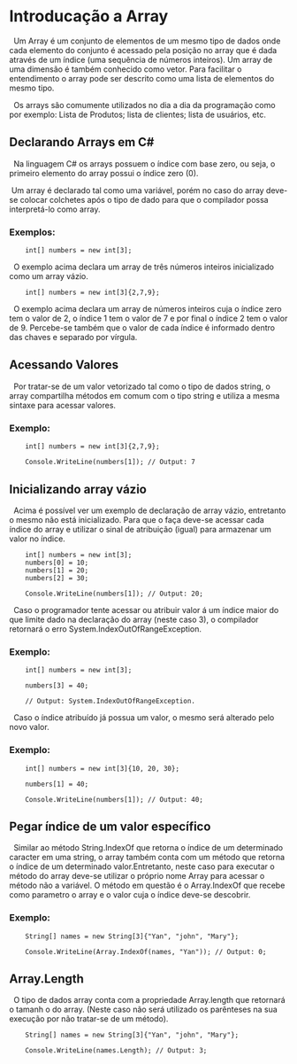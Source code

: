 # Introducação a Array

&nbsp; Um Array é um conjunto de elementos de um mesmo tipo de dados onde cada elemento do conjunto é acessado pela posição no array que é dada através de um índice (uma sequência de números inteiros).  Um array de uma dimensão é também conhecido como vetor. Para facilitar o entendimento o array pode ser descrito como uma lista de elementos do mesmo tipo.<br>

&nbsp; Os arrays são comumente utilizados no dia a dia da programação como por exemplo: Lista de Produtos; lista de clientes; lista de usuários, etc.

## Declarando Arrays em C#

&nbsp; Na linguagem C#  os arrays possuem o índice com base zero, ou seja, o primeiro elemento do array possui o índice zero (0). <br>

&nbsp;Um array é declarado tal como uma variável, porém no caso do array deve-se colocar colchetes após o tipo de dado para que o compilador possa interpretá-lo como array.

### Exemplos:

```
    int[] numbers = new int[3];
```

&nbsp; O exemplo acima declara um array de  três números inteiros inicializado como um array vázio.

```
    int[] numbers = new int[3]{2,7,9};
```

&nbsp; O exemplo acima declara um array de números inteiros cuja o índice zero tem o valor de 2, o índice 1 tem o valor de 7 e por final o índice 2 tem o valor de 9. Percebe-se também que o valor de cada índice é informado dentro das chaves e separado por vírgula.

## Acessando Valores 

&nbsp; Por tratar-se de um valor vetorizado tal como o tipo de dados string, o array compartilha métodos em comum com o tipo string e utiliza a mesma sintaxe para acessar valores.

### Exemplo:

```
    int[] numbers = new int[3]{2,7,9};

    Console.WriteLine(numbers[1]); // Output: 7
```

## Inicializando array vázio

&nbsp; Acima é possível ver um exemplo de declaração de array vázio, entretanto o mesmo não está inicializado. Para que o faça deve-se acessar cada índice do array e utilizar o sinal de atribuição (igual) para armazenar um valor no índice.

```
    int[] numbers = new int[3];
    numbers[0] = 10;
    numbers[1] = 20;
    numbers[2] = 30;

    Console.WriteLine(numbers[1]); // Output: 20;
```

&nbsp; Caso o programador tente acessar ou atribuir valor á um índice maior do que limite dado na declaração do array (neste caso 3), o compilador retornará o erro System.IndexOutOfRangeException.


### Exemplo:

```
    int[] numbers = new int[3];
 
    numbers[3] = 40;

    // Output: System.IndexOutOfRangeException.
```

&nbsp; Caso o índice atribuído já possua um valor, o mesmo será alterado pelo novo valor.

### Exemplo:

```
    int[] numbers = new int[3]{10, 20, 30};
 
    numbers[1] = 40;

    Console.WriteLine(numbers[1]); // Output: 40;
```

## Pegar índice de um valor específico

&nbsp; Similar ao método String.IndexOf que retorna o índice de um determinado caracter em uma string, o array também conta com um método que retorna o índice de um determinado valor.Entretanto, neste caso para executar o método do array deve-se utilizar o próprio nome Array para acessar o método não a variável. O método em questão é o Array.IndexOf que recebe como parametro o array e o valor cuja o índice deve-se descobrir.

### Exemplo:

```
    String[] names = new String[3]{"Yan", "john", "Mary"};
 
    Console.WriteLine(Array.IndexOf(names, "Yan")); // Output: 0;
```

## Array.Length

&nbsp; O tipo de dados array conta com a propriedade Array.length que retornará o tamanh o do array. (Neste caso não será utilizado os parênteses na sua execução por não tratar-se de um método).

```
    String[] names = new String[3]{"Yan", "john", "Mary"};
    
    Console.WriteLine(names.Length); // Output: 3;
```